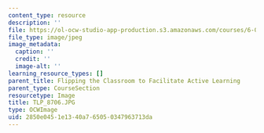```yaml
---
content_type: resource
description: ''
file: https://ol-ocw-studio-app-production.s3.amazonaws.com/courses/6-01sc-introduction-to-electrical-engineering-and-computer-science-i-spring-2011/2850e0451e1340a765050347963713da_TLP_8706.JPG
file_type: image/jpeg
image_metadata:
  caption: ''
  credit: ''
  image-alt: ''
learning_resource_types: []
parent_title: Flipping the Classroom to Facilitate Active Learning
parent_type: CourseSection
resourcetype: Image
title: TLP_8706.JPG
type: OCWImage
uid: 2850e045-1e13-40a7-6505-0347963713da
---
```

